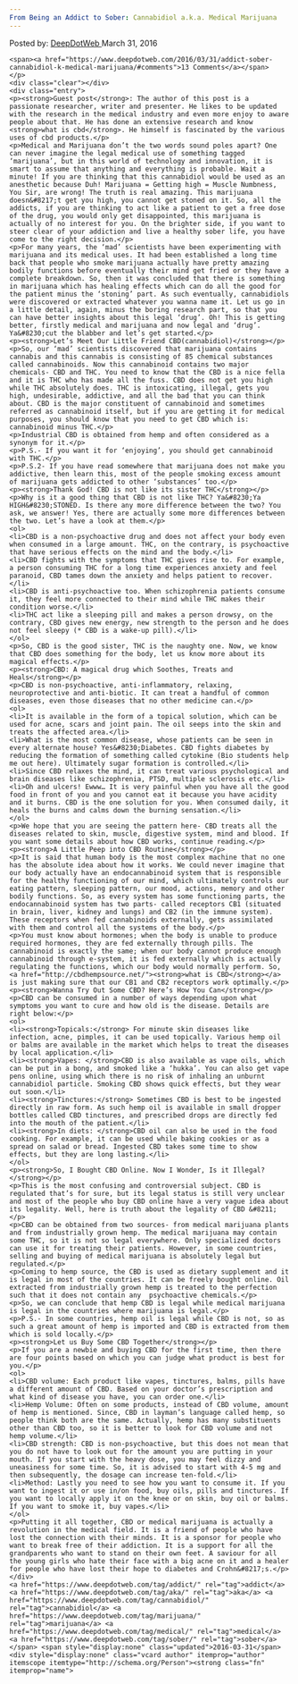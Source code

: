 ```yaml
---
From Being an Addict to Sober: Cannabidiol a.k.a. Medical Marijuana
---
```

<article class="post-listing post-13612 post type-post status-publish format-standard has-post-thumbnail hentry  tag-addict tag-aka tag-cannabidiol tag-marijuana tag-medical tag-sober">
    <div class="post-inner">
        <span>Posted by: <a href="https://www.deepdotweb.com/author/admin/" title="">DeepDotWeb </a></span>
    <span>March 31, 2016</span>
    
    <span><a href="https://www.deepdotweb.com/2016/03/31/addict-sober-cannabidiol-k-medical-marijuana/#comments">13 Comments</a></span>
    </p>
    <div class="clear"></div>
    <div class="entry">
    <p><strong>Guest post</strong>: The author of this post is a passionate researcher, writer and presenter. He likes to be updated with the research in the medical industry and even more enjoy to aware people about that. He has done an extensive research and know <strong>what is cbd</strong>. He himself is fascinated by the various uses of cbd products.</p>
    <p>Medical and Marijuana don’t the two words sound poles apart? One can never imagine the legal medical use of something tagged ‘marijuana’, but in this world of technology and innovation, it is smart to assume that anything and everything is probable. Wait a minute! If you are thinking that this cannabidiol would be used as an anesthetic because Duh! Marijuana = Getting high = Muscle Numbness, You Sir, are wrong! The truth is real amazing. This marijuana doesn&#8217;t get you high, you cannot get stoned on it. So, all the addicts, if you are thinking to act like a patient to get a free dose of the drug, you would only get disappointed, this marijuana is actually of no interest for you. On the brighter side, if you want to steer clear of your addiction and live a healthy sober life, you have come to the right decision.</p>
    <p>For many years, the ‘mad’ scientists have been experimenting with marijuana and its medical uses. It had been established a long time back that people who smoke marijuana actually have pretty amazing bodily functions before eventually their mind get fried or they have a complete breakdown. So, then it was concluded that there is something in marijuana which has healing effects which can do all the good for the patient minus the ‘stoning’ part. As such eventually, cannabidiols were discovered or extracted whatever you wanna name it. Let us go in a little detail, again, minus the boring research part, so that you can have better insights about this legal ‘drug’. Oh! This is getting better, firstly medical and marijuana and now legal and ‘drug’. Ya&#8230;cut the blabber and let’s get started.</p>
    <p><strong>Let’s Meet Our Little Friend CBD(cannabidiol)</strong></p>
    <p>So, our ‘mad’ scientists discovered that marijuana contains cannabis and this cannabis is consisting of 85 chemical substances called cannabinoids. Now this cannabinoid contains two major chemicals- CBD and THC. You need to know that the CBD is a nice fella and it is THC who has made all the fuss. CBD does not get you high while THC absolutely does. THC is intoxicating, illegal, gets you high, undesirable, addictive, and all the bad that you can think about. CBD is the major constituent of cannabinoid and sometimes referred as cannabinoid itself, but if you are getting it for medical purposes, you should know that you need to get CBD which is: cannabinoid minus THC.</p>
    <p>Industrial CBD is obtained from hemp and often considered as a synonym for it.</p>
    <p>P.S.- If you want it for ‘enjoying’, you should get cannabinoid with THC.</p>
    <p>P.S.2- If you have read somewhere that marijuana does not make you addictive, then learn this, most of the people smoking excess amount of marijuana gets addicted to other ‘substances’ too.</p>
    <p><strong>Thank God! CBD is not like its sister THC</strong></p>
    <p>Why is it a good thing that CBD is not like THC? Ya&#8230;Ya HIGH&#8230;STONED. Is there any more difference between the two? You ask, we answer! Yes, there are actually some more differences between the two. Let’s have a look at them.</p>
    <ol>
    <li>CBD is a non-psychoactive drug and does not affect your body even when consumed in a large amount. THC, on the contrary, is psychoactive that have serious effects on the mind and the body.</li>
    <li>CBD fights with the symptoms that THC gives rise to. For example, a person consuming THC for a long time experiences anxiety and feel paranoid, CBD tames down the anxiety and helps patient to recover.</li>
    <li>CBD is anti-psychoactive too. When schizophrenia patients consume it, they feel more connected to their mind while THC makes their condition worse.</li>
    <li>THC act like a sleeping pill and makes a person drowsy, on the contrary, CBD gives new energy, new strength to the person and he does not feel sleepy (* CBD is a wake-up pill).</li>
    </ol>
    <p>So, CBD is the good sister, THC is the naughty one. Now, we know that CBD does something for the body, let us know more about its magical effects.</p>
    <p><strong>CBD: A magical drug which Soothes, Treats and Heals</strong></p>
    <p>CBD is non-psychoactive, anti-inflammatory, relaxing, neuroprotective and anti-biotic. It can treat a handful of common diseases, even those diseases that no other medicine can.</p>
    <ol>
    <li>It is available in the form of a topical solution, which can be used for acne, scars and joint pain. The oil seeps into the skin and treats the affected area.</li>
    <li>What is the most common disease, whose patients can be seen in every alternate house? Yes&#8230;Diabetes. CBD fights diabetes by reducing the formation of something called cytokine (Bio students help me out here). Ultimately sugar formation is controlled.</li>
    <li>Since CBD relaxes the mind, it can treat various psychological and brain diseases like schizophrenia, PTSD, multiple sclerosis etc.</li>
    <li>Oh and ulcers! Ewww… It is very painful when you have all the good food in front of you and you cannot eat it because you have acidity and it burns. CBD is the one solution for you. When consumed daily, it heals the burns and calms down the burning sensation.</li>
    </ol>
    <p>We hope that you are seeing the pattern here- CBD treats all the diseases related to skin, muscle, digestive system, mind and blood. If you want some details about how CBD works, continue reading.</p>
    <p><strong>A Little Peep into CBD Routine</strong></p>
    <p>It is said that human body is the most complex machine that no one has the absolute idea about how it works. We could never imagine that our body actually have an endocannabinoid system that is responsible for the healthy functioning of our mind, which ultimately controls our eating pattern, sleeping pattern, our mood, actions, memory and other bodily functions. So, as every system has some functioning parts, the endocannabinoid system has two parts- called receptors CB1 (situated in brain, liver, kidney and lungs) and CB2 (in the immune system). These receptors when fed cannabinoids externally, gets assimilated with them and control all the systems of the body.</p>
    <p>You must know about hormones; when the body is unable to produce required hormones, they are fed externally through pills. The cannabinoid is exactly the same; when our body cannot produce enough cannabinoid through e-system, it is fed externally which is actually regulating the functions, which our body would normally perform. So, <a href="http://cbdhempsource.net/"><strong>what is CBD</strong></a> is just making sure that our CB1 and CB2 receptors work optimally.</p>
    <p><strong>Wanna Try Out Some CBD? Here’s How You Can</strong></p>
    <p>CBD can be consumed in a number of ways depending upon what symptoms you want to cure and how old is the disease. Details are right below:</p>
    <ol>
    <li><strong>Topicals:</strong> For minute skin diseases like infection, acne, pimples, it can be used topically. Various hemp oil or balms are available in the market which helps to treat the diseases by local application.</li>
    <li><strong>Vapes: </strong>CBD is also available as vape oils, which can be put in a bong, and smoked like a ‘hukka’. You can also get vape pens online, using which there is no risk of inhaling an unburnt cannabidiol particle. Smoking CBD shows quick effects, but they wear out soon.</li>
    <li><strong>Tinctures:</strong> Sometimes CBD is best to be ingested directly in raw form. As such hemp oil is available in small dropper bottles called CBD tinctures, and prescribed drops are directly fed into the mouth of the patient.</li>
    <li><strong>In diets: </strong>CBD oil can also be used in the food cooking. For example, it can be used while baking cookies or as a spread on salad or bread. Ingested CBD takes some time to show effects, but they are long lasting.</li>
    </ol>
    <p><strong>So, I Bought CBD Online. Now I Wonder, Is it Illegal?</strong></p>
    <p>This is the most confusing and controversial subject. CBD is regulated that’s for sure, but its legal status is still very unclear and most of the people who buy CBD online have a very vague idea about its legality. Well, here is truth about the legality of CBD &#8211;</p>
    <p>CBD can be obtained from two sources- from medical marijuana plants and from industrially grown hemp. The medical marijuana may contain some THC, so it is not so legal everywhere. Only specialized doctors can use it for treating their patients. However, in some countries, selling and buying of medical marijuana is absolutely legal but regulated.</p>
    <p>Coming to hemp source, the CBD is used as dietary supplement and it is legal in most of the countries. It can be freely bought online. Oil extracted from industrially grown hemp is treated to the perfection such that it does not contain any  psychoactive chemicals.</p>
    <p>So, we can conclude that hemp CBD is legal while medical marijuana is legal in the countries where marijuana is legal.</p>
    <p>P.S.- In some countries, hemp oil is legal while CBD is not, so as such a great amount of hemp is imported and CBD is extracted from them which is sold locally.</p>
    <p><strong>Let us Buy Some CBD Together</strong></p>
    <p>If you are a newbie and buying CBD for the first time, then there are four points based on which you can judge what product is best for you.</p>
    <ol>
    <li>CBD volume: Each product like vapes, tinctures, balms, pills have a different amount of CBD. Based on your doctor’s prescription and what kind of disease you have, you can order one.</li>
    <li>Hemp Volume: Often on some products, instead of CBD volume, amount of hemp is mentioned. Since, CBD in layman’s language called hemp, so people think both are the same. Actually, hemp has many substituents other than CBD too, so it is better to look for CBD volume and not hemp volume.</li>
    <li>CBD strength: CBD is non-psychoactive, but this does not mean that you do not have to look out for the amount you are putting in your mouth. If you start with the heavy dose, you may feel dizzy and uneasiness for some time. So, it is advised to start with 4-5 mg and then subsequently, the dosage can increase ten-fold.</li>
    <li>Method: Lastly you need to see how you want to consume it. If you want to ingest it or use in/on food, buy oils, pills and tinctures. If you want to locally apply it on the knee or on skin, buy oil or balms. If you want to smoke it, buy vapes.</li>
    </ol>
    <p>Putting it all together, CBD or medical marijuana is actually a revolution in the medical field. It is a friend of people who have lost the connection with their minds. It is a sponsor for people who want to break free of their addiction. It is a support for all the grandparents who want to stand on their own feet. A saviour for all the young girls who hate their face with a big acne on it and a healer for people who have lost their hope to diabetes and Crohn&#8217;s.</p>
    </div>
    <a href="https://www.deepdotweb.com/tag/addict/" rel="tag">addict</a> <a href="https://www.deepdotweb.com/tag/aka/" rel="tag">aka</a> <a href="https://www.deepdotweb.com/tag/cannabidiol/" rel="tag">cannabidiol</a> <a href="https://www.deepdotweb.com/tag/marijuana/" rel="tag">marijuana</a> <a href="https://www.deepdotweb.com/tag/medical/" rel="tag">medical</a> <a href="https://www.deepdotweb.com/tag/sober/" rel="tag">sober</a></span> <span style="display:none" class="updated">2016-03-31</span>
    <div style="display:none" class="vcard author" itemprop="author" itemscope itemtype="http://schema.org/Person"><strong class="fn" itemprop="name">
    
